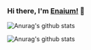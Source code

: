 ### Hi there, I'm [Enaium!](http://enaium.cn) 👋
![Anurag's github stats](https://github-readme-stats.vercel.app/api?username=enaium)

![Anurag's github stats](https://github-readme-stats.vercel.app/api/top-langs/?username=enaium)
